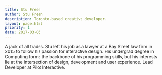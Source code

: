 ```yaml
---
title: Stu Freen
author: Stu Freen
description: Toronto-based creative developer.
layout: page.html
priority: 1
date: 2017-03-05
---
```

A jack of all trades. Stu left his job as a lawyer at a Bay Street law firm in 2015 to follow his passion for interactive design. His undergrad degree in Computing forms the backbone of his programming skills, but his interests lie at the intersection of design, development and user experience. Lead Developer at Pilot Interactive.
